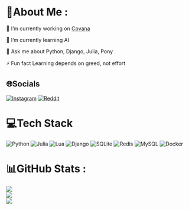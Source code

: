 # 💫About Me :
🔭 I’m currently working on [Covana](https://github.com/MahanBi/Covana)

🌱 I’m currently learning AI

💬 Ask me about Python, Django, Julia, Pony

⚡ Fun fact Learning depends on greed, not effort

## 🌐Socials
[![Instagram](https://img.shields.io/badge/Instagram-%23E4405F.svg?logo=Instagram&logoColor=white)](https://instagram.com/mahan_b.i) [![Reddit](https://img.shields.io/badge/Reddit-%23FF4500.svg?logo=Reddit&logoColor=white)](https://reddit.com/user/MahanBi) 

# 💻Tech Stack
![Python](https://img.shields.io/badge/python-3670A0?style=for-the-badge&logo=python&logoColor=ffdd54) 	![Julia](https://img.shields.io/badge/-Julia-9558B2?style=for-the-badge&logo=julia&logoColor=white) ![Lua](https://img.shields.io/badge/lua-%232C2D72.svg?style=for-the-badge&logo=lua&logoColor=white) ![Django](https://img.shields.io/badge/django-%23092E20.svg?style=for-the-badge&logo=django&logoColor=white) ![SQLite](https://img.shields.io/badge/sqlite-%2307405e.svg?style=for-the-badge&logo=sqlite&logoColor=white) ![Redis](https://img.shields.io/badge/redis-%23DD0031.svg?style=for-the-badge&logo=redis&logoColor=white) ![MySQL](https://img.shields.io/badge/mysql-%2300f.svg?style=for-the-badge&logo=mysql&logoColor=white) ![Docker](https://img.shields.io/badge/docker-%230db7ed.svg?style=for-the-badge&logo=docker&logoColor=white)
# 📊GitHub Stats :
![](https://github-readme-stats.vercel.app/api?username=MahanBi&theme=onedark&hide_border=true&include_all_commits=false&count_private=false)<br/>
![](https://github-readme-streak-stats.herokuapp.com/?user=MahanBi&theme=onedark&hide_border=true)<br/>
![](https://github-readme-stats.vercel.app/api/top-langs/?username=MahanBi&theme=onedark&hide_border=true&include_all_commits=false&count_private=false&layout=compact)
